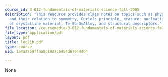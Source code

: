 ```yaml
---
course_id: 3-012-fundamentals-of-materials-science-fall-2005
description: 'This resource provides class notes on topics such as physical properties
  and their relation to symmetry, Curie?s principle, erasure: nucleation and growth
  of crystalline material, Te-Sb-GeAlloy, and structural descriptors.'
file_location: /coursemedia/3-012-fundamentals-of-materials-science-fall-2005/1a4a2759ffaa8d1927c6454d670444b4_lec21b.pdf
file_type: application/pdf
layout: pdf
title: lec21b.pdf
type: course
uid: 1a4a2759ffaa8d1927c6454d670444b4

---
```

None